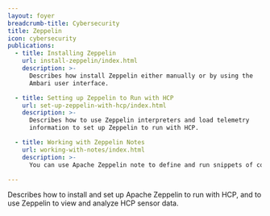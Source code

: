 ```yaml
---
layout: foyer
breadcrumb-title: Cybersecurity
title: Zeppelin
icon: cybersecurity
publications:
  - title: Installing Zeppelin
    url: install-zeppelin/index.html
    description: >-
      Describes how install Zeppelin either manually or by using the
      Ambari user interface.

  - title: Setting up Zeppelin to Run with HCP
    url: set-up-zeppelin-with-hcp/index.html
    description: >-
      Describes how to use Zeppelin interpreters and load telemetry
      information to set up Zeppelin to run with HCP.

  - title: Working with Zeppelin Notes
    url: working-with-notes/index.html
    description: >-
      You can use Apache Zeppelin note to define and run snippets of code in a flexible manner.

---
```


Describes how to install and set up Apache Zeppelin to run with HCP, and
to use Zeppelin to view and analyze HCP sensor data. 
